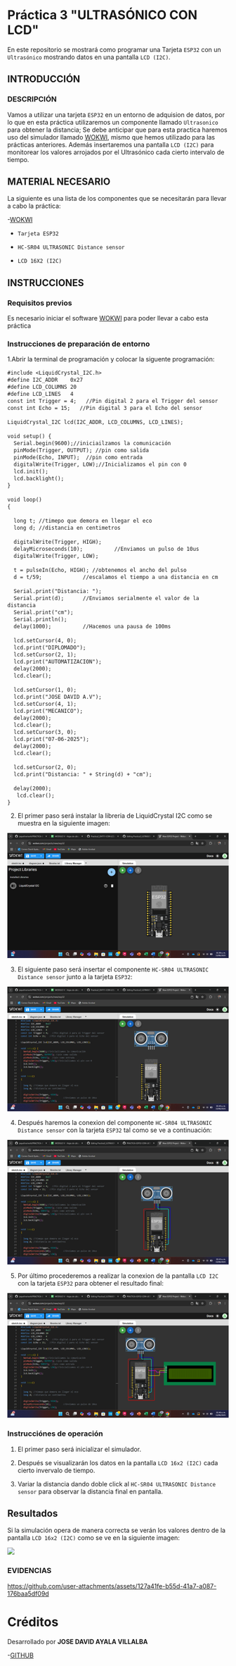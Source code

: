 # Práctica 3 "ULTRASÓNICO CON LCD"
En este repositorio se mostrará como programar una Tarjeta ```ESP32``` con un ```Ultrasónico``` mostrando datos en una pantalla ```LCD (I2C)```.
## INTRODUCCIÓN

### DESCRIPCIÓN

Vamos a utilizar una tarjeta ```ESP32``` en un entorno de adquision de datos, por lo que en esta práctica utilizaremos un componente llamado ```Ultrasonico``` para obtener la distancia; Se debe anticipar que para esta practica haremos uso del simulador llamado [WOKWI](https://wokwi.com/), mismo que hemos utilizado para las prácticas anteriores.
Además insertaremos una pantalla ```LCD (I2C)``` para monitorear los valores arrojados por el Ultrasónico cada cierto intervalo de tiempo.

## MATERIAL NECESARIO

La siguiente es una lista de los componentes que se necesitarán para llevar a cabo la práctica:

-[WOKWI](https://wokwi.com/)

- ```Tarjeta ESP32```

- ```HC-SR04 ULTRASONIC Distance sensor```

- ```LCD 16X2 (I2C)```

## INSTRUCCIONES

### Requisitos previos

Es necesario iniciar el software [WOKWI](https://wokwi.com/) para poder llevar a cabo esta práctica

### Instrucciones de preparación de entorno

1.Abrir la terminal de programación y colocar la siguente programación:

```
#include <LiquidCrystal_I2C.h>
#define I2C_ADDR    0x27
#define LCD_COLUMNS 20
#define LCD_LINES   4
const int Trigger = 4;   //Pin digital 2 para el Trigger del sensor
const int Echo = 15;   //Pin digital 3 para el Echo del sensor

LiquidCrystal_I2C lcd(I2C_ADDR, LCD_COLUMNS, LCD_LINES);

void setup() {
  Serial.begin(9600);//iniciailzamos la comunicación
  pinMode(Trigger, OUTPUT); //pin como salida
  pinMode(Echo, INPUT);  //pin como entrada
  digitalWrite(Trigger, LOW);//Inicializamos el pin con 0
  lcd.init();
  lcd.backlight();
}

void loop()
{

  long t; //timepo que demora en llegar el eco
  long d; //distancia en centimetros

  digitalWrite(Trigger, HIGH);
  delayMicroseconds(10);          //Enviamos un pulso de 10us
  digitalWrite(Trigger, LOW);
  
  t = pulseIn(Echo, HIGH); //obtenemos el ancho del pulso
  d = t/59;             //escalamos el tiempo a una distancia en cm
  
  Serial.print("Distancia: ");
  Serial.print(d);      //Enviamos serialmente el valor de la distancia
  Serial.print("cm");
  Serial.println();
  delay(1000);          //Hacemos una pausa de 100ms

  lcd.setCursor(4, 0);
  lcd.print("DIPLOMADO");
  lcd.setCursor(2, 1); 
  lcd.print("AUTOMATIZACION");
  delay(2000);
  lcd.clear();

  lcd.setCursor(1, 0);
  lcd.print("JOSE DAVID A.V");
  lcd.setCursor(4, 1); 
  lcd.print("MECANICO");
  delay(2000);
  lcd.clear();
  lcd.setCursor(3, 0);
  lcd.print("07-06-2025");
  delay(2000);
  lcd.clear();

  lcd.setCursor(2, 0);
  lcd.print("Distancia: " + String(d) + "cm");
  
  delay(2000);
   lcd.clear();
}
```

2. El primer paso será instalar la libreria de LiquidCrystal I2C como se muestra en la siguiente imagen:

![](https://github.com/DaybeatAV/Practica3_ULTRASONICO-CON-LCD/blob/main/Pr%C3%A1ctica%203%20Librer%C3%ADa%20LyquidCrystal%20I2C.png)

3. El siguiente paso será insertar el componente ```HC-SR04 ULTRASONIC Distance sensor``` junto a la tarjeta ```ESP32```:

![](https://github.com/DaybeatAV/Practica3_ULTRASONICO-CON-LCD/blob/main/Pr%C3%A1ctica%203%20Inserto%20de%20Ultras%C3%B3nico.png)

4. Después haremos la conexion del componente ```HC-SR04 ULTRASONIC Distance sensor``` con la tarjeta ```ESP32``` tal como se ve a continuación:

![](https://github.com/DaybeatAV/Practica3_ULTRASONICO-CON-LCD/blob/main/Pr%C3%A1ctica%203%20Conexiones%20de%20Ultras%C3%B3nico.png)

5. Por último procederemos a realizar la conexion de la pantalla ```LCD I2C``` con la tarjeta ```ESP32``` para obtener el resultado final:

![](https://github.com/DaybeatAV/Practica3_ULTRASONICO-CON-LCD/blob/main/Pr%C3%A1ctica%203%20Conexiones%20de%20Ultras%C3%B3nico%20y%20Pantalla%20LCD.png)

### Instrucciónes de operación
1. El primer paso será inicializar el simulador.

2. Después se visualizarán los datos en la pantalla ```LCD 16x2 (I2C)``` cada cierto invervalo de tiempo.

3. Variar la distancia dando doble click al ```HC-SR04 ULTRASONIC Distance sensor``` para observar la distancia final en pantalla.

## Resultados

Si la simulación opera de manera correcta se verán los valores dentro de la pantalla ```LCD 16x2 (I2C)``` como se ve en la siguiente imagen:

![](https://github.com/DaybeatAV/Practica3_ULTRASONICO-CON-LCD/blob/main/Pr%C3%A1ctica%203%20Resultado%20Final.png)

### EVIDENCIAS

https://github.com/user-attachments/assets/127a41fe-b55d-41a7-a087-176baa5df09d

# Créditos

Desarrollado por **JOSE DAVID AYALA VILLALBA**

-[GITHUB](https://github.com/DaybeatAV)

